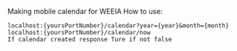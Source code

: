 Making mobile calendar for WEEIA
How to use:
	
    localhost:{yoursPortNumber}/calendar?year={year}&month={month}  
    localhost:{yoursPortNumber}/calendar/now  
	If calendar created response Ture if not false
